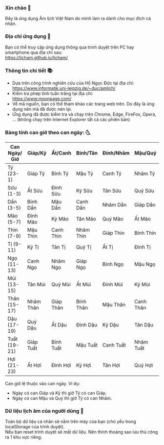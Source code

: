 ### Xin chào 👋
Đây là ứng dụng Âm lịch Việt Nam do mình làm ra dành cho mục đích cá nhân.

### Địa chỉ ứng dụng 🚀
Bạn có thể truy cập ứng dụng thông qua trình duyệt trên PC hay smartphone qua địa chỉ sau:  
https://licham.github.io/licham/

### Thông tin chi tiết 📚
- Dựa trên công trình nghiên cứu của Hồ Ngọc Đức tại địa chỉ:  
https://www.informatik.uni-leipzig.de/~duc/amlich/
- Kiểm tra phép tính tuần trăng tại địa chỉ:  
https://www.moonpage.com/
- Về mã nguồn, bạn có thể tham khảo các trang web trên. Do đây là ứng dụng nên mã đã được nén lại.
- Ứng dụng đã được kiểm tra và chạy trên Chrome, Edge, FireFox, Opera, ... (không chạy trên Internet Explorer tất cả các phiên bản)

### Bảng tính can giờ theo can ngày: 🌜
|Can Ngày/ Giờ|Giáp/Kỷ|Ất/Canh|Bính/Tân|Đinh/Nhâm|Mậu/Quý|
|--- |--- |--- |--- |--- |--- |
|Tý (23-1)|Giáp Tý|Bính Tý|Mậu Tý|Canh Tý|Nhâm Tý|
|Sửu (1-3)|Ất Sửu|Đinh Sửu|Kỷ Sửu|Tân Sửu|Quý Sửu|
|Dần (3-5)|Bính Dần|Mậu Dần|Canh Dần|Nhâm Dần|Giáp Dần|
|Mão (5-7)|Đinh Mão|Kỷ Mão|Tân Mão|Quý Mão|Ất Mão|
|Thìn (7-9)|Mậu Thìn|Canh Thìn|Nhâm Thìn|Giáp Thìn|Bính Thìn|
|Tị (9-11)|Kỷ Tị|Tân Tị|Quý Tị|Ất Tị|Đinh Tị|
|Ngọ (11-13)|Canh Ngọ|Nhâm Ngọ|Giáp Ngọ|Bính Ngọ|Mậu Ngọ|
|Mùi (13-15)|Tân Mùi|Quý Mùi|Ất Mùi|Đinh Mùi|Kỷ Mùi|
|Thân (15-17)|Nhâm Thân|Giáp Thân|Bính Thân|Mậu Thân|Canh Thân|
|Dậu (17-19)|Quý Dậu|Ất Dậu|Đinh Dậu|Kỷ Dậu|Tân Dậu|
|Tuất (19-21)|Giáp Tuất|Bính Tuất|Mậu Tuất|Canh Tuất|Nhâm Tuất|
|Hợi (21-23)|Ất Hợi|Đinh Hợi|Kỷ Hợi|Tân Hợi|Quý Hợi|

Can giờ lệ thuộc vào can ngày. 
Ví dụ: 
- Ngày có can Giáp và Kỷ thì giờ Tý có can Giáp.
- Ngày có can Mậu và Quý thì giờ Tý có can Nhâm.

### Dữ liệu lịch âm của người dùng 📆
Toàn bộ dữ liệu cá nhân sẽ nằm trên máy của bạn (chủ yếu trong localStorage của trình duyệt).  
Nếu bạn reset trình duyệt sẽ mất dữ liệu. Nên thỉnh thoảng sao lưu thủ công ra 1 khu vực riêng.  

<!--
**licham/licham** is a ✨ _special_ ✨ repository because its `README.md` (this file) appears on your GitHub profile.

Here are some ideas to get you started:

- 🔭 I’m currently working on ...
- 🌱 I’m currently learning ...
- 👯 I’m looking to collaborate on ...
- 🤔 I’m looking for help with ...
- 💬 Ask me about ...
- 📫 How to reach me: ...
- 😄 Pronouns: ...
- ⚡ Fun fact: ...
-->
